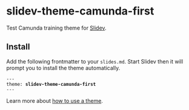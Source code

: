 # slidev-theme-camunda-first

Test Camunda training theme for [Slidev](https://github.com/slidevjs/slidev).

## Install

Add the following frontmatter to your `slides.md`. Start Slidev then it will prompt you to install the theme automatically.

<pre><code>---
theme: <b>slidev-theme-camunda-first</b>
---</code></pre>
Learn more about [how to use a theme](https://sli.dev/themes/use).

